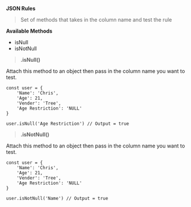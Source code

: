 <b>JSON Rules</b>

> Set of methods that takes in the column name and test the rule

<b>Available Methods</b>

<ul>
    <li>isNull</li>
    <li>isNotNull</li>
</ul>



> <b>.isNull()</b>

<p>Attach this method to an object then pass in the column name you want to test.</p>

```
const user = {
    'Name': 'Chris',
    'Age': 21,
    'Vender': 'Tree',
    'Age Restriction': 'NULL'
}

user.isNull('Age Restriction') // Output = true
```

> <b>.isNotNull()</b>

<p>Attach this method to an object then pass in the column name you want to test.</p>

```
const user = {
    'Name': 'Chris',
    'Age': 21,
    'Vender': 'Tree',
    'Age Restriction': 'NULL'
}

user.isNotNull('Name') // Output = true
```